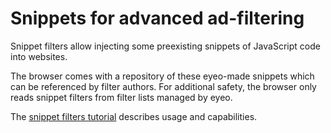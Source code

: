 # Snippets for advanced ad-filtering

Snippet filters allow injecting some preexisting snippets of JavaScript code into websites.

The browser comes with a repository of these eyeo-made snippets which can be referenced by filter authors. For additional safety, the browser only reads snippet filters from filter lists managed by eyeo.

The [snippet filters tutorial](https://help.eyeo.com/adblockplus/snippet-filters-tutorial) describes usage and capabilities.
